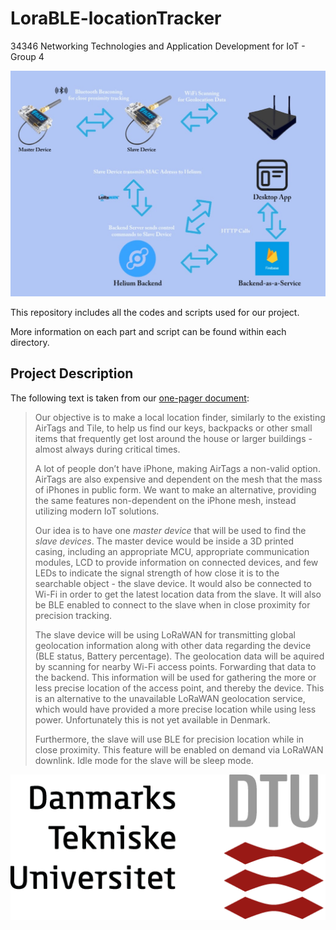 # LoraBLE-locationTracker
34346 Networking Technologies and Application Development for IoT - Group 4

![System Architecture](./docs/figures/architecture.jpg)

This repository includes all the codes and scripts used for our project.

More information on each part and script can be found within each directory.

## Project Description

The following text is taken from our [one-pager document](./docs/IoT_Project_one_pager____34346.pdf):

> Our objective is to make a local location finder, similarly to the existing AirTags and Tile, to help us find our keys, backpacks or other small items that frequently get lost around the house or larger buildings - almost always during critical times.
> 
> A lot of people don’t have iPhone, making AirTags a non-valid option. AirTags are also expensive and dependent on the mesh that the mass of iPhones in public form. We want to make an alternative, providing the same features non-dependent on the iPhone mesh, instead utilizing modern IoT solutions.
> 
> Our idea is to have one _master device_ that will be used to find the _slave devices_. The master device would be inside a 3D printed casing, including an appropriate MCU, appropriate communication modules, LCD to provide information on connected devices, and few LEDs to indicate the signal strength of how close it is to the searchable object - the slave device. It would also be connected to Wi-Fi in order to get the latest location data from the slave. It will also be BLE enabled to connect to the slave when in close proximity for precision tracking.
> 
> The slave device will be using LoRaWAN for transmitting global geolocation information along with other data regarding the device (BLE status, Battery percentage). The geolocation data will be aquired by scanning for nearby Wi-Fi access points. Forwarding that data to the backend. This information will be used for gathering the more or less precise location of the access point, and thereby the device. This is an alternative to the unavailable LoRaWAN geolocation service, which would have provided a more precise location while using less power. Unfortunately this is not yet available in Denmark.
> 
> Furthermore, the slave will use BLE for precision location while in close proximity. This feature will be enabled on demand via LoRaWAN downlink. Idle mode for the slave will be sleep mode. 
<!--We will use a tilt sensor and an RTC module to wake up the device either on movement or by time.-->

![DTU](./docs/figures/dtu.png)
